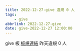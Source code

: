 ```yaml
---
title: 2022-12-27-give 違規 0 人
tags:
    - give
abbrlink: 2022-12-27-give
date: give-2022-12-27 12:00:00
---
```

give 板 [板規連結](https://www.ptt.cc/bbs/give/M.1612495900.A.C32.html)
昨天違規 0 人
